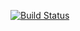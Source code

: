 [![Build Status](https://travis-ci.org/running-coder/proton-app.svg?branch=master&style=flat-square)](https://travis-ci.org/running-coder/proton-app)